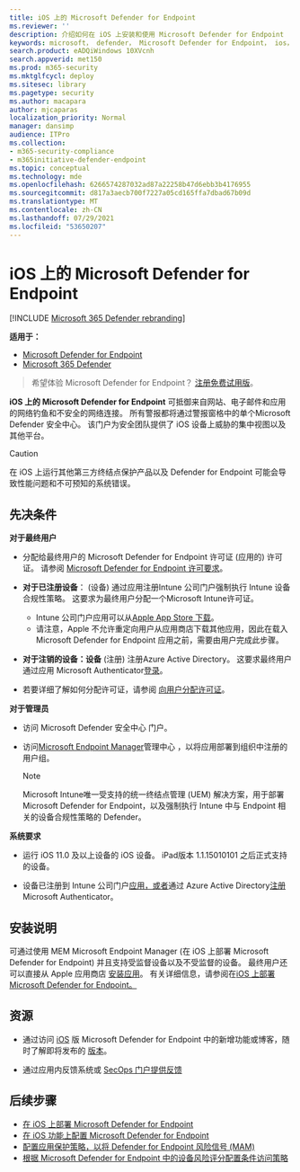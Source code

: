 ```yaml
---
title: iOS 上的 Microsoft Defender for Endpoint
ms.reviewer: ''
description: 介绍如何在 iOS 上安装和使用 Microsoft Defender for Endpoint
keywords: microsoft， defender， Microsoft Defender for Endpoint， ios， 概述， 安装， 部署， 卸载， intune
search.product: eADQiWindows 10XVcnh
search.appverid: met150
ms.prod: m365-security
ms.mktglfcycl: deploy
ms.sitesec: library
ms.pagetype: security
ms.author: macapara
author: mjcaparas
localization_priority: Normal
manager: dansimp
audience: ITPro
ms.collection:
- m365-security-compliance
- m365initiative-defender-endpoint
ms.topic: conceptual
ms.technology: mde
ms.openlocfilehash: 6266574287032ad87a22258b47d6ebb3b4176955
ms.sourcegitcommit: d817a3aecb700f7227a05cd165ffa7dbad67b09d
ms.translationtype: MT
ms.contentlocale: zh-CN
ms.lasthandoff: 07/29/2021
ms.locfileid: "53650207"
---
```

# <a name="microsoft-defender-for-endpoint-on-ios"></a>iOS 上的 Microsoft Defender for Endpoint

[!INCLUDE [Microsoft 365 Defender rebranding](../../includes/microsoft-defender.md)]

**适用于：**
- [Microsoft Defender for Endpoint](https://go.microsoft.com/fwlink/p/?linkid=2154037)
- [Microsoft 365 Defender](https://go.microsoft.com/fwlink/?linkid=2118804)

> 希望体验 Microsoft Defender for Endpoint？ [注册免费试用版](https://signup.microsoft.com/create-account/signup?products=7f379fee-c4f9-4278-b0a1-e4c8c2fcdf7e&ru=https://aka.ms/MDEp2OpenTrial?ocid=docs-wdatp-exposedapis-abovefoldlink)。

**iOS 上的 Microsoft Defender for Endpoint** 可抵御来自网站、电子邮件和应用的网络钓鱼和不安全的网络连接。 所有警报都将通过警报窗格中的单个Microsoft Defender 安全中心。 该门户为安全团队提供了 iOS 设备上威胁的集中视图以及其他平台。

> [!CAUTION]
> 在 iOS 上运行其他第三方终结点保护产品以及 Defender for Endpoint 可能会导致性能问题和不可预知的系统错误。

## <a name="pre-requisites"></a>先决条件

**对于最终用户**

- 分配给最终用户的 Microsoft Defender for Endpoint 许可证 (应用的) 许可证。 请参阅 [Microsoft Defender for Endpoint 许可要求](/microsoft-365/security/defender-endpoint/minimum-requirements#licensing-requirements)。

- **对于已注册设备**： (设备) 通过应用注册Intune 公司门户强制执行 Intune [](/mem/intune/user-help/enroll-your-device-in-intune-ios)设备合规性策略。 这要求为最终用户分配一个Microsoft Intune许可证。
    - Intune 公司门户应用可以从[Apple App Store 下载](https://apps.apple.com/us/app/intune-company-portal/id719171358)。
    - 请注意，Apple 不允许重定向用户从应用商店下载其他应用，因此在载入 Microsoft Defender for Endpoint 应用之前，需要由用户完成此步骤。

- **对于注销的设备：设备** (注册) 注册Azure Active Directory。 这要求最终用户通过应用 Microsoft Authenticator[登录](https://apps.apple.com/app/microsoft-authenticator/id983156458)。

- 若要详细了解如何分配许可证，请参阅 [向用户分配许可证](/azure/active-directory/users-groups-roles/licensing-groups-assign)。

**对于管理员**

- 访问 Microsoft Defender 安全中心 门户。

- 访问[Microsoft Endpoint Manager](https://go.microsoft.com/fwlink/?linkid=2109431)管理中心 ，以将应用部署到组织中注册的用户组。

    > [!NOTE]
    > Microsoft Intune唯一受支持的统一终结点管理 (UEM) 解决方案，用于部署 Microsoft Defender for Endpoint，以及强制执行 Intune 中与 Endpoint 相关的设备合规性策略的 Defender。

**系统要求**

- 运行 iOS 11.0 及以上设备的 iOS 设备。 iPad版本 1.1.15010101 之后正式支持的设备。

- 设备已注册到 Intune 公司门户[应用，或者](https://apps.apple.com/us/app/intune-company-portal/id719171358)通过 Azure Active Directory[注册](https://apps.apple.com/app/microsoft-authenticator/id983156458)Microsoft Authenticator。

## <a name="installation-instructions"></a>安装说明

可通过使用 MEM Microsoft Endpoint Manager (在 iOS 上部署 Microsoft Defender for Endpoint) 并且支持受监督设备以及不受监督的设备。 最终用户还可以直接从 Apple 应用商店 [安装应用](https://aka.ms/mdatpiosappstore)。
有关详细信息，请参阅在[iOS 上部署 Microsoft Defender for Endpoint。](ios-install.md)

## <a name="resources"></a>资源

- 通过访问 [iOS](ios-whatsnew.md) 版 Microsoft Defender for Endpoint 中的新增功能或博客，随时了解即将发布的 [版本](https://techcommunity.microsoft.com/t5/microsoft-defender-atp/bg-p/MicrosoftDefenderATPBlog/label-name/iOS)。

- 通过应用内反馈系统或 [SecOps 门户提供反馈](https://securitycenter.microsoft.com)

## <a name="next-steps"></a>后续步骤

- [在 iOS 上部署 Microsoft Defender for Endpoint](ios-install.md)
- [在 iOS 功能上配置 Microsoft Defender for Endpoint](ios-configure-features.md)
- [配置应用保护策略，以将 Defender for Endpoint 风险信号 (MAM) ](ios-install-unmanaged.md)
- [根据 Microsoft Defender for Endpoint 中的设备风险评分配置条件访问策略](ios-configure-features.md#conditional-access-with-defender-for-endpoint-on-ios)
